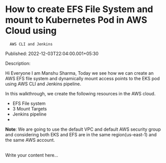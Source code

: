 # How to create EFS File System and mount to Kubernetes Pod in AWS Cloud using
      AWS CLI and Jenkins

Published: 2022-12-03T22:04:00.001+05:30

Description: <p>Hi Everyone I am Manshu Sharma, Today we see how we can create an
      AWS EFS file system and dynamically mount access points to the EKS pod using AWS CLI and
      Jenkins pipeline.</p><p>In this walkthrough, we create the following resources in
      the AWS cloud.</p><p></p><ul style="text-align: left;"><li>EFS
      File system</li><li>3 Mount Targets</li><li>Jenkins
      pipeline</li><li><br
      /></li></ul><div><b>Note</b>: We are going to use the default
      VPC and default AWS security group and considering both EKS and EFS are in the same
      region(us-east-1) and the same AWS account.</div><div><br
      /></div><p></p>

Write your content here...